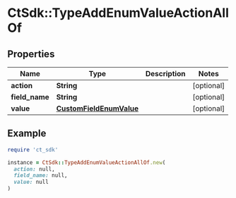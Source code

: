 # CtSdk::TypeAddEnumValueActionAllOf

## Properties

| Name | Type | Description | Notes |
| ---- | ---- | ----------- | ----- |
| **action** | **String** |  | [optional] |
| **field_name** | **String** |  | [optional] |
| **value** | [**CustomFieldEnumValue**](CustomFieldEnumValue.md) |  | [optional] |

## Example

```ruby
require 'ct_sdk'

instance = CtSdk::TypeAddEnumValueActionAllOf.new(
  action: null,
  field_name: null,
  value: null
)
```

